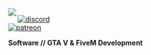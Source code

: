 <img align="left" src="https://orhun.dev/img/crow.png">
 
[![discord](https://img.shields.io/badge/-@markomods-313131?style=flat-square&labelColor=313131&logo=Discord&logoColor=white&color=313131)](https://discord.gg/CKJcRfH)<br>
[![patreon](https://img.shields.io/badge/-@markomods-313131?style=flat-square&labelColor=313131&logo=Patreon&logoColor=white&color=313131)](https://patreon.com/markomods)

**Software // GTA V & FiveM Development**
